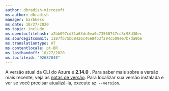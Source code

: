 ```yaml
---
author: dbradish-microsoft
ms.author: dbradish
manager: barbkess
ms.date: 10/27/2020
ms.topic: include
ms.openlocfilehash: a2bb097cd31a63dc0ea0c73560747cd3c98d30ec
ms.sourcegitcommit: 1187fb75b68426c46e84b3f294c509ee7b7da9be
ms.translationtype: HT
ms.contentlocale: pt-BR
ms.lasthandoff: 10/27/2020
ms.locfileid: "92687040"
---
```

A versão atual da CLI do Azure é __2.14.0__ . Para saber mais sobre a versão mais recente, veja as [notas de versão](../release-notes-azure-cli.md). Para localizar sua versão instalada e ver se você precisar atualizá-la, execute `az --version`.
